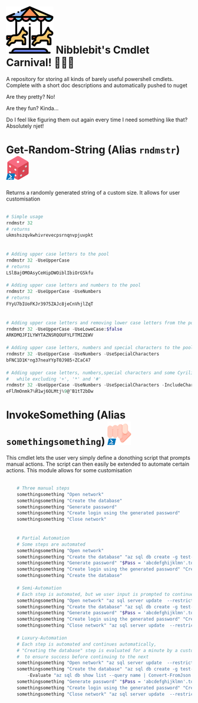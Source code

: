 # ![](carousel.png) Nibblebit's Cmdlet Carnival! 🎈🎉🎊

A repository for storing all kinds of barely useful powershell cmdlets. Complete with a short doc descriptions and automatically pushed to nuget

Are they pretty? No!

Are they fun? Kinda...

Do I feel like figuring them out again every time I need something like that? Absolutely njet!

# Get-Random-String (Alias `rndmstr`) ![](GetRandomString/logo.png)


Returns a randomly generated string of a custom size. It allows for user customisation

```ps1

# Simple usage
rndmstr 32 
# returns
ukmshszqvkwhivrevecpsrnqnvpjuvpkt


# Adding upper case letters to the pool
rndmstr 32 -UseUpperCase
# returns
LSlBajOMOAsyCeHipDWOiblIbiOrGSkfu

# Adding upper case letters and numbers to the pool
rndmstr 32 -UseUpperCase -UseNumbers
# returns
FYyU7bIUoFKJr3975ZAJc8jeCnVhjlZqT


# Adding upper case letters and removing lower case letters from the pool
rndmstr 32 -UseUpperCase -UseLoweCase:$false
ARKDMQJFILYWYTAZNSRQOUFYLFTMIZEWV

# Adding upper case letters, numbers and special characters to the pool
rndmstr 32 -UseUpperCase -UseNumbers -UseSpecialCharacters
bFNC1D1K*ng37neaYYpT0J985+ZCaC47

# Adding upper case letters, numbers,special characters and some Cyrilic characters  to the pool,
#   while excluding '+', '*' and '#'
rndmstr 32 -UseUpperCase -UseNumbers -UseSpecialCharacters -IncludeCharacters "АБВГДЕЖЗИЙКЛМНОПРСТУ" -ExcludeCharacters "+*#"
eFlЛmOnmk7%Й1wj6ОLMtj%9@^В1tТ2bDw
```

# InvokeSomething (Alias `somethingsomething`) ![](InvokeSomething/logo.png)

This cmdlet lets the user very simply define a donothing script that prompts manual actions.
    The script can then easily be extended to automate certain actions.
    This module allows for some customisation

```ps1

    # Three manual steps
    somethingsomething "Open network"
    somethingsomething "Create the database"
    somethingsomething "Generate password"
    somethingsomething "Create login using the generated password"
    somethingsomething "Close network"


    # Partial Automation
    # Some steps are automated
    somethingsomething "Open network"
    somethingsomething "Create the database" "az sql db create -g test-rg -n test-db -s test-sql"
    somethingsomething "Generate password" "$Pass = 'abcdefghijklmn'.tochararray() | Sort-Object {Get-Random})"
    somethingsomething "Create login using the generated password" "Create-DB-Login -Username test -Password $Pass"
    somethingsomething "Create the database"

    # Semi-Automation
    # Each step is automated, but we user input is prompted to continue to the next
    somethingsomething "Open network" "az sql server update  --restrict-outbound-network-access false" 
    somethingsomething "Create the database" "az sql db create -g test-rg -n test-db -s test-sql" 
    somethingsomething "Generate password" "$Pass = 'abcdefghijklmn'.tochararray() | Sort-Object {Get-Random})"
    somethingsomething "Create login using the generated password" "Create-DB-Login -Username test -Password $Pass"
    somethingsomething "Close network" "az sql server update  --restrict-outbound-network-access false"
    
    # Luxury-Automation
    # Each step is automated and continues automatically,
    # "Creating the database" step is evaluated for a minute by a custom script
    #  to ensure success before continuing to the next
    somethingsomething "Open network" "az sql server update  --restrict-outbound-network-access false" -y
    somethingsomething "Create the database" "az sql db create -g test-rg -n test-db -s test-sql" `
        -Evaluate "az sql db show list --query name | Convert-FromJson |$_count>0 " -y
    somethingsomething "Generate password" "$Pass = 'abcdefghijklmn'.tochararray() | Sort-Object {Get-Random})" -y
    somethingsomething "Create login using the generated password" "Create-DB-Login -Username test -Password $Pass" -y
    somethingsomething "Close network" "az sql server update  --restrict-outbound-network-access false" -y

```